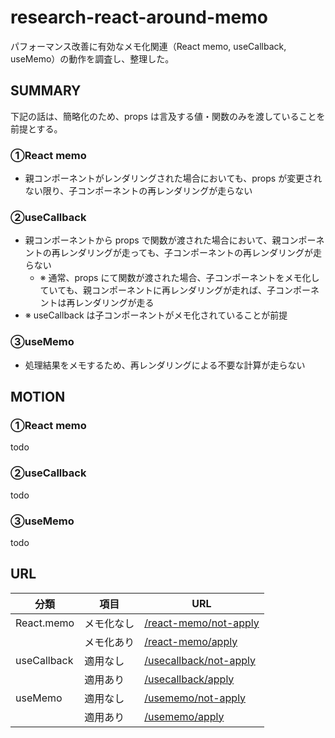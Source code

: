 # research-react-around-memo

パフォーマンス改善に有効なメモ化関連（React memo, useCallback, useMemo）の動作を調査し、整理した。

## SUMMARY

下記の話は、簡略化のため、props は言及する値・関数のみを渡していることを前提とする。

### ①React memo

- 親コンポーネントがレンダリングされた場合においても、props が変更されない限り、子コンポーネントの再レンダリングが走らない

### ②useCallback

- 親コンポーネントから props で関数が渡された場合において、親コンポーネントの再レンダリングが走っても、子コンポーネントの再レンダリングが走らない
  - ※ 通常、props にて関数が渡された場合、子コンポーネントをメモ化していても、親コンポーネントに再レンダリングが走れば、子コンポーネントは再レンダリングが走る
- ※ useCallback は子コンポーネントがメモ化されていることが前提

### ③useMemo

- 処理結果をメモするため、再レンダリングによる不要な計算が走らない

## MOTION

### ①React memo

todo

### ②useCallback

todo

### ③useMemo

todo

## URL

| 分類        | 項目       | URL                                                                  |
| ----------- | ---------- | -------------------------------------------------------------------- |
| React.memo  | メモ化なし | [/react-memo/not-apply](http://localhost:3000/react-memo/not-apply)  |
|             | メモ化あり | [/react-memo/apply](http://localhost:3000/react-memo/apply)          |
| useCallback | 適用なし   | [/usecallback/not-apply](http://localhost:3000/react-memo/not-apply) |
|             | 適用あり   | [/usecallback/apply](http://localhost:3000/react-memo/apply)         |
| useMemo     | 適用なし   | [/usememo/not-apply](http://localhost:3000/usememo/not-apply)        |
|             | 適用あり   | [/usememo/apply](http://localhost:3000/usememo/apply)                |
